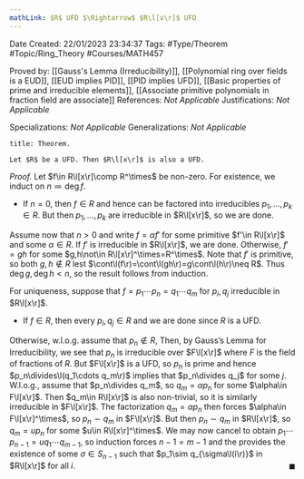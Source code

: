 ```yaml
---
mathLink: $R$ UFD $\Rightarrow$ $R\l[x\r]$ UFD
---
```


<div class="topSpace"></div>

Date Created: 22/01/2023 23:34:37
Tags: #Type/Theorem #Topic/Ring_Theory #Courses/MATH457

Proved by: [[Gauss's Lemma (Irreducibility)]], [[Polynomial ring over fields is a EUD]], [[EUD implies PID]], [[PID implies UFD]], [[Basic properties of prime and irreducible elements]], [[Associate primitive polynomials in fraction field are associate]]
References: <i>Not Applicable</i>
Justifications: <i>Not Applicable</i>

Specializations: <i>Not Applicable</i>
Generalizations: <i>Not Applicable</i>

``` ad-Theorem
title: Theorem.

Let $R$ be a UFD. Then $R\l[x\r]$ is also a UFD.

```

<i>Proof.</i> Let $f\in R\l[x\r]\comp R^\times$ be non-zero. For existence, we induct on $n\coloneqq\deg f$.
* If $n=0$, then $f\in R$ and hence can be factored into irreducibles $p_1,\dots,p_k\in R$. But then $p_1,\dots,p_k$ are irreducible in $R\l[x\r]$, so we are done.

Assume now that $n>0$ and write $f=\alpha f'$ for some primitive $f'\in R\l[x\r]$ and some $\alpha\in R$. If $f'$ is irreducible in $R\l[x\r]$, we are done. Otherwise, $f'=gh$ for some $g,h\not\in R\l[x\r]^\times=R^\times$. Note that $f'$ is primitive, so both $g,h\not\in R$ lest $\cont\l(f\r)=\cont\l(gh\r)=g\cont\l(h\r)\neq R$. Thus $\deg g,\deg h<n$, so the result follows from induction.

For uniqueness, suppose that $f=p_1\cdots p_n=q_1\cdots q_m$ for $p_i,q_j$ irreducible in $R\l[x\r]$.
* If $f\in R$, then every $p_i,q_j\in R$ and we are done since $R$ is a UFD.

Otherwise, w.l.o.g. assume that $p_n\not\in R$, Then, by Gauss’s Lemma for Irreducibility, we see that $p_n$ is irreducible over $F\l[x\r]$ where $F$ is the field of fractions of $R$. But $F\l[x\r]$ is a UFD, so $p_n$ is prime and hence $p_n\divides\l(q_1\cdots q_m\r)$ implies that $p_n\divides q_j$ for some $j$. W.l.o.g., assume that $p_n\divides q_m$, so $q_m=\alpha p_n$ for some $\alpha\in F\l[x\r]$. Then $q_m\in R\l[x\r]$ is also non-trivial, so it is similarly irreducible in $F\l[x\r]$. The factorization $q_m=\alpha p_n$ then forces $\alpha\in F\l[x\r]^\times$, so $p_n\sim q_m$ in $F\l[x\r]$. But then $p_n\sim q_m$ in $R\l[x\r]$, so $q_m=up_n$ for some $u\in R\l[x\r]^\times$. We may now cancel to obtain $p_1\cdots p_{n-1}=uq_1\cdots q_{m-1}$, so induction forces $n-1=m-1$ and the provides the existence of some $\sigma\in S_{n-1}$ such that $p_1\sim q_{\sigma\l(i\r)}$ in $R\l[x\r]$ for all $i$.<span style="float:right;">$\blacksquare$</span>
